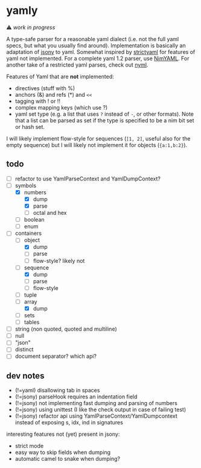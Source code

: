 # yamly

⚠️ *work in progress*

A type-safe parser for a reasonable yaml dialect (i.e. not the full yaml specs, but what you usually find around).
Implementation is basically an adaptation of [jsony](https://github.com/treeform/jsony) to yaml.
Somewhat inspired by [strictyaml](https://github.com/crdoconnor/strictyaml) for features of yaml not implemented.
For a complete yaml 1.2 parser, use [NimYAML](https://github.com/flyx/NimYAML). 
For another take of a restricted yaml parses, check out [nyml](https://github.com/openpeep/nyml).

Features of Yaml that are **not** implemented:
- directives (stuff with %)
- anchors (&) and refs (*) and `<<`
- tagging with ! or !!
- complex mapping keys (which use ?)
- yaml set type (e.g. a list that uses `?` instead of `-`, or other formats). Note that a list can be parsed as set if the type is specified to be a nim bit set or hash set.

I will likely implement flow-style for sequences (`[1, 2]`, useful also for the empty sequence) but I will likely not implement it for objects (`{a:1,b:2}`).

## todo

- [ ] refactor to use YamlParseContext and YamlDumpContext?
- [ ] symbols
  - [x] numbers
    - [x] dump
    - [x] parse
    - [ ] octal and hex
  - [ ] boolean
  - [ ] enum
- [ ] containers
  - [ ] object
    - [x] dump
    - [ ] parse
    - [ ] flow-style? likely not
  - [ ] sequence
    - [x] dump
    - [ ] parse
    - [ ] flow-style
  - [ ] tuple
  - [ ] array
    - [x] dump
  - [ ] sets
  - [ ] tables
- [ ] string (non quoted, quoted and multiline)
- [ ] null
- [ ] "json"
- [ ] distinct
- [ ] document separator? which api?

## dev notes

- (!=yaml) disallowing tab in spaces
- (!=jsony) parseHook requires an indentation field
- (!=jsony) not implementing fast dumping and parsing of numbers
- (!=jsony) using unittest (I like the check output in case of failing test)
- (!=jsony) refactor api using YamlParseContext/YamlDumpcontext instead of exposing s, idx, ind in signatures

interesting features not (yet) present in jsony:
- strict mode
- easy way to skip fields when dumping
- automatic camel to snake when dumping?
